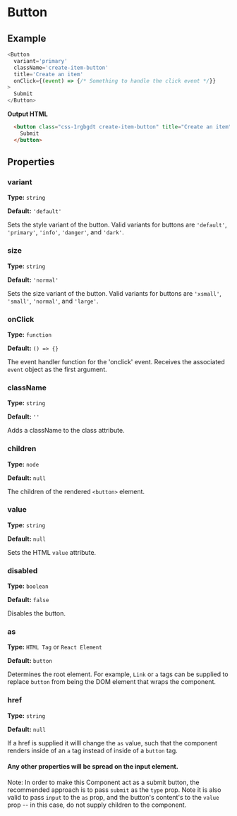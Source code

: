 # Button

## Example
``` Javascript
<Button
  variant='primary'
  className='create-item-button'
  title='Create an item'
  onClick={(event) => {/* Something to handle the click event */}}
>
  Submit
</Button>
```

**Output HTML**
```HTML
  <button class="css-1rgbgdt create-item-button" title="Create an item" disabled="false">
    Submit
  </button>
```


## Properties

### variant

**Type:** `string`

**Default:** `'default'`

Sets the style variant of the button. Valid variants for buttons are `'default'`, `'primary'`, `'info'`, `'danger'`, and `'dark'`.

### size

**Type:** `string`

**Default:** `'normal'`

Sets the size variant of the button. Valid variants for buttons are `'xsmall'`, `'small'`, `'normal'`, and `'large'`.

### onClick

**Type:** `function`

**Default:** `() => {}`

The event handler function for the 'onclick' event. Receives the associated `event` object as the first argument.

### className

**Type:** `string`

**Default:** `''`

Adds a className to the class attribute.

### children

**Type:** `node`

**Default:** `null`

The children of the rendered `<button>` element.

### value

**Type:** `string`

**Default:** `null`

Sets the HTML `value` attribute.

### disabled

**Type:** `boolean`

**Default:** `false`

Disables the button.

### as 

**Type:** `HTML Tag` or `React Element`

**Default:** `button`

Determines the root element. For example, `Link` or `a` tags can be supplied to replace `button` from being the DOM element that wraps the component.

### href 
**Type:** `string` 

**Default:** `null`

If a href is supplied it willl change the `as` value, such that the component renders inside of an `a` tag instead of inside of a `button` tag.

#### Any other properties will be spread on the input element.
Note: In order to make this Component act as a submit button, the recommended approach is to pass `submit` as the `type` prop. Note it is also valid to pass `input` to the `as` prop, and the button's content's to the `value` prop -- in this case, do not supply children to the component.
